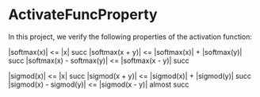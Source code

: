 # ActivateFuncProperty
In this project, we verify the following properties of the activation function:

|softmax(x)| <= |x| succ
|softmax(x + y)| <= |softmax(x)| + |softmax(y)| succ
|softmax(x) - softmax(y)| <= |softmax(x - y)| succ

|sigmod(x)| <= |x| succ
|sigmod(x + y)| <= |sigmod(x)| + |sigmod(y)| succ
|sigmod(x) - sigmod(y)| <= |sigmod(x - y)| almost succ
